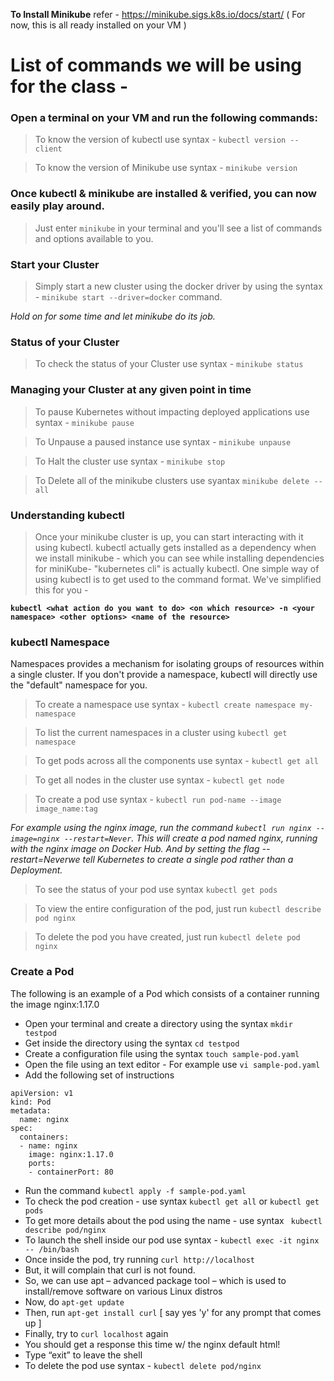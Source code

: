 **To Install Minikube** refer - https://minikube.sigs.k8s.io/docs/start/ 
( For now, this is all ready installed on your VM ) 

# List of commands we will be using for the class - 

### Open a terminal on your VM and run the following commands:

> To know the version of kubectl use syntax - `kubectl version --client`

> To know the version of Minikube use syntax - `minikube version` 

### Once kubectl & minikube are installed & verified, you can now easily play around. 

> Just enter `minikube` in your terminal and you'll see a list of commands and options available to you.

### Start your Cluster

> Simply start a new cluster using the docker driver by using the syntax - `minikube start --driver=docker` command. 

_Hold on for some time and let minikube do its job._ 

### Status of your Cluster 

> To check the status of your Cluster use syntax - `minikube status` 

### Managing your Cluster at any given point in time

> To pause Kubernetes without impacting deployed applications use syntax - `minikube pause`

> To Unpause a paused instance use syntax - `minikube unpause`

> To Halt the cluster use syntax - `minikube stop` 

> To Delete all of the minikube clusters use syantax `minikube delete --all`


### Understanding kubectl

> Once your minikube cluster is up, you can start interacting with it using kubectl. kubectl actually gets installed as a dependency when we install minikube - which you can see while installing dependencies for miniKube- "kubernetes cli" is actually kubectl. One simple way of using kubectl is to get used to the command format. We've simplified this for you - 


**`kubectl <what action do you want to do> <on which resource> -n <your namespace> <other options> <name of the resource>`**

### kubectl Namespace
 
Namespaces provides a mechanism for isolating groups of resources within a single cluster. If you don't provide a namespace, kubectl will directly use the "default" namespace for you.

> To create a namespace use syntax - `kubectl create namespace my-namespace`

> To list the current namespaces in a cluster using `kubectl get namespace`

> To get pods across all the components use syntax - `kubectl get all`

> To get all nodes in the cluster use syntax - `kubectl get node`

> To create a pod use syntax - `kubectl run pod-name --image image_name:tag`

_For example using the nginx image, run the command `kubectl run nginx --image=nginx --restart=Never`. This will create a pod named nginx, running with the nginx image on Docker Hub. And by setting the flag --restart=Neverwe tell Kubernetes to create a single pod rather than a Deployment._

> To see the status of your pod use syntax `kubectl get pods` 

> To view the entire configuration of the pod, just run `kubectl describe pod nginx` 

> To delete the pod you have created, just run `kubectl delete pod nginx`

### Create a Pod 

The following is an example of a Pod which consists of a container running the image nginx:1.17.0 

* Open your terminal and create a directory using the syntax `mkdir testpod`
* Get inside the directory using the syntax `cd testpod`
* Create a configuration file using the syntax `touch sample-pod.yaml`
* Open the file using an text editor - For example use `vi sample-pod.yaml`
* Add the following set of instructions 

```
apiVersion: v1
kind: Pod
metadata:
  name: nginx
spec:
  containers:
  - name: nginx
    image: nginx:1.17.0
    ports:
    - containerPort: 80
```
* Run the command `kubectl apply -f sample-pod.yaml`
* To check the pod creation - use syntax `kubectl get all` or `kubectl get pods` 
* To get more details about the pod using the name - use syntax ` kubectl describe pod/nginx`
* To launch the shell inside our pod use syntax - `kubectl exec -it nginx -- /bin/bash`
* Once inside the pod, try running `curl http://localhost`
* But, it will complain that curl is not found.
* So, we can use apt – advanced package tool – which is used to install/remove software on various Linux distros
* Now, do `apt-get update`
* Then, run `apt-get install curl` [ say yes 'y' for any prompt that comes up ]
* Finally, try to `curl localhost` again
* You should get a response this time w/ the nginx default html!
* Type “exit” to leave the shell
* To delete the pod use syntax - `kubectl delete pod/nginx`






















